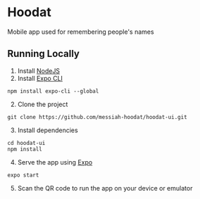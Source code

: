 # Hoodat #
Mobile app used for remembering people's names

## Running Locally ##
1. Install [NodeJS](https://nodejs.org/en/)
2. Install [Expo CLI](https://docs.expo.io/versions/latest/workflow/expo-cli/)
```
npm install expo-cli --global
```
2. Clone the project
```
git clone https://github.com/messiah-hoodat/hoodat-ui.git
```
3. Install dependencies
```
cd hoodat-ui
npm install
```
4. Serve the app using [Expo](http://expo.io/)
```
expo start
```
5. Scan the QR code to run the app on your device or emulator
